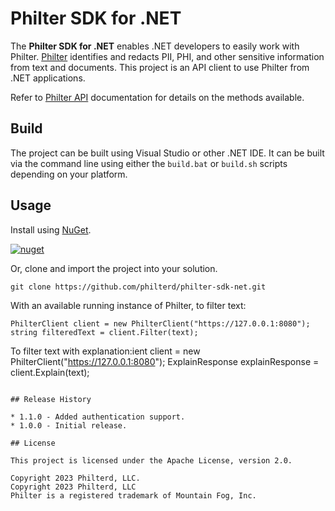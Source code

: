 # Philter SDK for .NET

The **Philter SDK for .NET** enables .NET developers to easily work with Philter. [Philter](https://www.philterd.ai/philter/) identifies and redacts PII, PHI, and other sensitive information from text and documents. This project is an API client to use Philter from .NET applications.

Refer to [Philter API](https://docs.philterd.ai/philter/api/) documentation for details on the methods available.

## Build

The project can be built using Visual Studio or other .NET IDE. It can be built via the command line using either the `build.bat` or `build.sh` scripts depending on your platform.

## Usage

Install using [NuGet](https://www.nuget.org/packages/philter-sdk-net/).

[![nuget](https://img.shields.io/nuget/v/philter-sdk-net.svg)](https://www.nuget.org/packages/philter-sdk-net/)

Or, clone and import the project into your solution.

```
git clone https://github.com/philterd/philter-sdk-net.git
```

With an available running instance of Philter, to filter text:

```
PhilterClient client = new PhilterClient("https://127.0.0.1:8080");
string filteredText = client.Filter(text);
```

To filter text with explanation:ient client = new PhilterClient("https://127.0.0.1:8080");
ExplainResponse explainResponse = client.Explain(text);
```

## Release History

* 1.1.0 - Added authentication support.
* 1.0.0 - Initial release.

## License

This project is licensed under the Apache License, version 2.0.

Copyright 2023 Philterd, LLC.
Copyright 2023 Philterd, LLC
Philter is a registered trademark of Mountain Fog, Inc.
